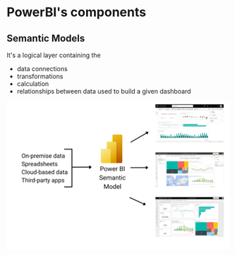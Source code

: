 # PowerBI's components

## Semantic Models

It's a logical layer containing the

- data connections
- transformations
- calculation
- relationships between data used to build a given dashboard

![001_pbi_semantic_model](./images/001_pbi_semantic_model.png)